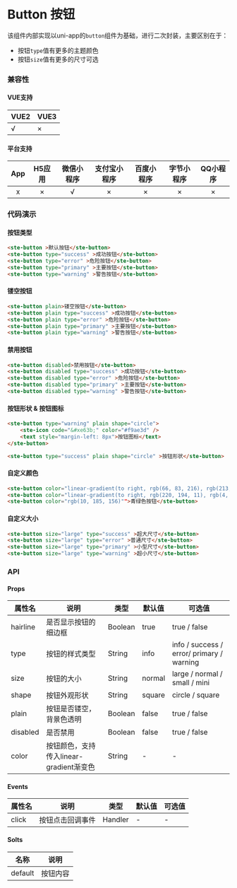 # Button 按钮
该组件内部实现以uni-app的```button```组件为基础，进行二次封装，主要区别在于：
- 按钮```type```值有更多的主题颜色
- 按钮```size```值有更多的尺寸可选

### 兼容性
#### VUE支持 
|VUE2        | VUE3        |
|---        |---        |
|√                | ×                |
#### 平台支持
|App|H5应用	|微信小程序	|支付宝小程序	|百度小程序	|字节小程序	|QQ小程序	|
|:-:|:-:	|:-:		|:-:			|:-:		|:-:		|:-:		|
|x	|×		|√			|×				|×			|×			|×			|


### 代码演示
#### 按钮类型

```html
<ste-button >默认按钮</ste-button>
<ste-button type="success" >成功按钮</ste-button>
<ste-button type="error" >危险按钮</ste-button>
<ste-button type="primary" >主要按钮</ste-button>
<ste-button type="warning" >警告按钮</ste-button>
```

#### 镂空按钮

```html
<ste-button plain>镂空按钮</ste-button>
<ste-button plain type="success" >成功按钮</ste-button>
<ste-button plain type="error" >危险按钮</ste-button>
<ste-button plain type="primary" >主要按钮</ste-button>
<ste-button plain type="warning" >警告按钮</ste-button>
```

#### 禁用按钮

```html
<ste-button disabled>禁用按钮</ste-button>
<ste-button disabled type="success" >成功按钮</ste-button>
<ste-button disabled type="error" >危险按钮</ste-button>
<ste-button disabled type="primary" >主要按钮</ste-button>
<ste-button disabled type="warning" >警告按钮</ste-button>
```

#### 按钮形状 & 按钮图标

```html
<ste-button type="warning" plain shape="circle">
	<ste-icon code="&#xe63b;" color="#f9ae3d" />
	<text style="margin-left: 8px">按钮图标</text>
</ste-button>

<ste-button type="success" plain shape="circle" >按钮形状</ste-button>
```

#### 自定义颜色
```html
<ste-button color="linear-gradient(to right, rgb(66, 83, 216), rgb(213, 51, 186))">渐变色按钮</ste-button>
<ste-button color="linear-gradient(to right, rgb(220, 194, 11), rgb(4, 151, 99))">渐变色按钮</ste-button>
<ste-button color="rgb(10, 185, 156)"">青绿色按钮</ste-button>
```

#### 自定义大小

```html
<ste-button size="large" type="success" >超大尺寸</ste-button>
<ste-button size="large" type="error" >普通尺寸</ste-button>
<ste-button size="large" type="primary" >小型尺寸</ste-button>
<ste-button size="large" type="warning" >超小尺寸</ste-button>
```

### API
#### Props
| 属性名		|说明									|类型		|默认值		|可选值										|
| -----------	|-----------							|-----------|-----------|-----------								|
| hairline		|是否显示按钮的细边框						|Boolean	|true		|true / false								|
| type			|按钮的样式类型							|String		|info		|info / success / error/ primary / warning	|
| size			|按钮的大小								|String		|normal		|large / normal / small / mini				|
| shape			|按钮外观形状								|String		|square		|circle / square							|
| plain			|按钮是否镂空，背景色透明					|Boolean	|false		|true / false								|
| disabled		|是否禁用								|Boolean	|false		|true / false								|
| color			|按钮颜色，支持传入linear-gradient渐变色	|String		|-			|-											|

#### Events
| 属性名| 说明			|类型			|默认值		| 可选值		|
| ------| -----------	|	-----------	|-----------|-----------|
| click	|按钮点击回调事件	|Handler		|-			|-			|

#### Solts
| 名称		| 说明			|
| ------	| -----------	|
| default	|按钮内容		|